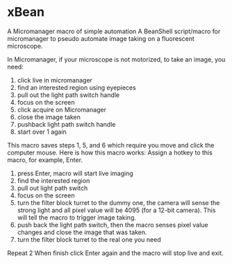 # xBean
A Micromanager macro of simple automation
A BeanShell script/macro for micromanager to pseudo automate image taking on a fluorescent microscope.

In Micromanager, if your microscope is not motorized, to take an image, you need:

1. click live in micromanager
2. find an interested region using eyepieces
3. pull out the light path switch handle
4. focus on the screen
5. click acquire on Micromanager
6. close the image taken
7. pushback light path switch handle
8. start over 1 again

This macro saves steps 1, 5, and 6 which require you move and click the computer mouse.
Here is how this macro works: Assign a hotkey to this macro, for example, Enter.

1. press Enter, macro will start live imaging
2. find the interested region
3. pull out light path switch
4. focus on the screen
5. turn the filter block turret to the dummy one, the camera will sense the strong light and all pixel value will be 4095 (for a 12-bit camera). This will tell the macro to trigger image taking.
6. push back the light path switch, then the macro senses pixel value changes and close the image that was taken.
7. turn the filter block turret to the real one you need

Repeat 2 When finish click Enter again and the macro will stop live and exit.
